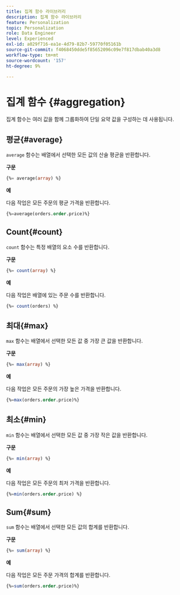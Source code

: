 ```yaml
---
title: 집계 함수 라이브러리
description: 집계 함수 라이브러리
feature: Personalization
topic: Personalization
role: Data Engineer
level: Experienced
exl-id: a029f716-ea1e-4d79-82b7-59770f05161b
source-git-commit: f4068450dde5f85652096c09e7f817dbab40a3d8
workflow-type: tm+mt
source-wordcount: '157'
ht-degree: 9%

---
```


# 집계 함수 {#aggregation}

집계 함수는 여러 값을 함께 그룹화하여 단일 요약 값을 구성하는 데 사용됩니다.

## 평균{#average}

`average` 함수는 배열에서 선택한 모든 값의 산술 평균을 반환합니다.

**구문**

```sql
{%= average(array) %}
```

**예**

다음 작업은 모든 주문의 평균 가격을 반환합니다.

```sql
{%=average(orders.order.price)%}
```

## Count{#count}

`count` 함수는 특정 배열의 요소 수를 반환합니다.

**구문**

```sql
{%= count(array) %}
```

**예**

다음 작업은 배열에 있는 주문 수를 반환합니다.

```sql
{%= count(orders) %}
```

## 최대{#max}

`max` 함수는 배열에서 선택한 모든 값 중 가장 큰 값을 반환합니다.

**구문**

```sql
{%= max(array) %}
```

**예**

다음 작업은 모든 주문의 가장 높은 가격을 반환합니다.

```sql
{%=max(orders.order.price)%}
```

## 최소{#min}

`min` 함수는 배열에서 선택한 모든 값 중 가장 작은 값을 반환합니다.

**구문**

```sql
{%= min(array) %}
```

**예**

다음 작업은 모든 주문의 최저 가격을 반환합니다.

```sql
{%=min(orders.order.price) %}
```

## Sum{#sum}

`sum` 함수는 배열에서 선택한 모든 값의 합계를 반환합니다.

**구문**

```sql
{%= sum(array) %}
```

**예**

다음 작업은 모든 주문 가격의 합계를 반환합니다.

```sql
{%=sum(orders.order.price)%}
```
